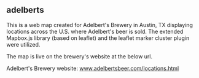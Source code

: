 ## adelberts

This is a web map created for Adelbert's Brewery in Austin, TX displaying locations across the U.S. where Adelbert's beer is sold. The extended Mapbox.js library (based on leaflet) and the leaflet marker cluster plugin were utilized.

The map is live on the brewery's website at the below url.

Adelbert's Brewery website: www.adelbertsbeer.com/locations.html
